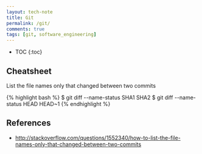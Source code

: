 ```yaml
---
layout: tech-note
title: Git
permalink: /git/
comments: true
tags: [git, software_engineering]
---
```


* TOC
{:toc}

## Cheatsheet

List the file names only that changed between two commits

{% highlight bash %}
$ git diff --name-status SHA1 SHA2
$ git diff --name-status HEAD HEAD~1
{% endhighlight %}

## References

- <http://stackoverflow.com/questions/1552340/how-to-list-the-file-names-only-that-changed-between-two-commits>
